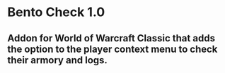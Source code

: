 # Bento Check 1.0

## Addon for World of Warcraft Classic that adds the option to the player context menu to check their armory and logs.